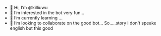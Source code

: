 - 👋 Hi, I’m @killiuwu
- 👀 I’m interested in the bot very fun...
- 🌱 I’m currently learning ...
- 💞️ I’m looking to collaborate on the good bot...
So.....story i don't speake english but this good

<!---
killiuwu/killiuwu is a ✨ special ✨ repository because its `README.md` (this file) appears on your GitHub profile.
You can click the Preview link to take a look at your changes.
--->

